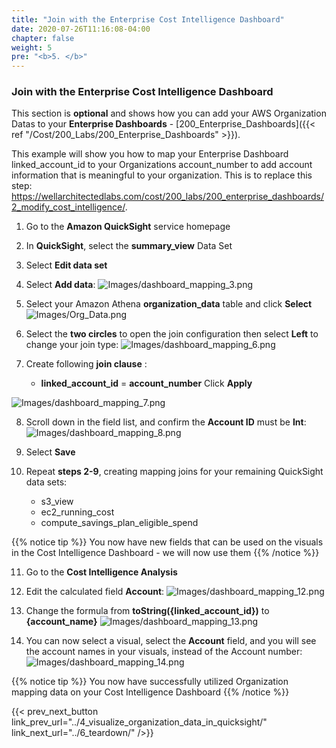 ```yaml
---
title: "Join with the Enterprise Cost Intelligence Dashboard"
date: 2020-07-26T11:16:08-04:00
chapter: false
weight: 5
pre: "<b>5. </b>"
---
```


### Join with the Enterprise Cost Intelligence Dashboard


This section is **optional** and shows how you can add your AWS Organization Datas to your **Enterprise Dashboards** - [200_Enterprise_Dashboards]({{< ref "/Cost/200_Labs/200_Enterprise_Dashboards" >}}).

This example will show you how to map your Enterprise Dashboard linked_account_id to your Organizations account_number to add account information that is meaningful to your organization.
This is to replace this step: https://wellarchitectedlabs.com/cost/200_labs/200_enterprise_dashboards/2_modify_cost_intelligence/. 

1. Go to the **Amazon QuickSight** service homepage

2. In **QuickSight**, select the **summary_view** Data Set

3. Select **Edit data set**

4. Select **Add data**:
![Images/dashboard_mapping_3.png](/Cost/300_Organization_Data_CUR_Connection/Images/dashboard_mapping_3.png)

5. Select your Amazon Athena **organization_data** table and click **Select**
![Images/Org_Data.png](/Cost/300_Organization_Data_CUR_Connection/Images/Org_Data.png)

6. Select the **two circles** to open the join configuration then select **Left** to change your join type:
![Images/dashboard_mapping_6.png](/Cost/300_Organization_Data_CUR_Connection/Images/dashboard_mapping_6.png)

7. Create following **join clause** :
	- **linked_account_id** = **account_number**
Click **Apply**

![Images/dashboard_mapping_7.png](/Cost/300_Organization_Data_CUR_Connection/Images/dashboard_mapping_7.png)

8. Scroll down in the field list, and confirm the **Account ID** must be **Int**:
![Images/dashboard_mapping_8.png](/Cost/300_Organization_Data_CUR_Connection/Images/dashboard_mapping_8.png)

9. Select **Save**

10. Repeat **steps 2-9**, creating mapping joins for your remaining QuickSight data sets:

	- s3_view
	- ec2_running_cost
    - compute_savings_plan_eligible_spend

{{% notice tip %}}
You now have new fields that can be used on the visuals in the Cost Intelligence Dashboard - we will now use them
{{% /notice %}}

11. Go to the **Cost Intelligence Analysis**

12. Edit the calculated field **Account**:
![Images/dashboard_mapping_12.png](/Cost/300_Organization_Data_CUR_Connection/Images/dashboard_mapping_12.png)

13. Change the formula from **toString({linked_account_id})** to **{account_name}**
![Images/dashboard_mapping_13.png](/Cost/300_Organization_Data_CUR_Connection/Images/dashboard_mapping_13.png)

14. You can now select a visual, select the **Account** field, and you will see the account names in your visuals, instead of the Account number:
![Images/dashboard_mapping_14.png](/Cost/300_Organization_Data_CUR_Connection/Images/dashboard_mapping_14.png)


{{% notice tip %}}
You now have successfully utilized Organization mapping data on your Cost Intelligence Dashboard
{{% /notice %}}


{{< prev_next_button link_prev_url="../4_visualize_organization_data_in_quicksight/" link_next_url="../6_teardown/" />}}

